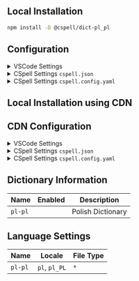 ## Local Installation

```sh
npm install -D @cspell/dict-pl_pl
```

## Configuration

<details>
<summary>VSCode Settings</summary>

Add the following to your VSCode settings:

**`.vscode/settings.json`**

```jsonc
{
  "cSpell.import": ["@cspell/dict-pl_pl/cspell-ext.json"],
  "cSpell.language": "pl, pl_PL",
}
```

</details>

<details>
<summary>CSpell Settings <code>cspell.json</code></summary>

**`cspell.json`**

```jsonc
{
  "import": ["@cspell/dict-pl_pl/cspell-ext.json"],
  "language": "pl, pl_PL",
}
```

</details>

<details>
<summary>CSpell Settings <code>cspell.config.yaml</code></summary>

**`cspell.config.yaml`**

```yaml
import:
  - '@cspell/dict-pl_pl/cspell-ext.json'
language: pl, pl_PL
```

</details>

## Local Installation using CDN

## CDN Configuration

<details>
<summary>VSCode Settings</summary>

Add the following to your VSCode settings:

**`.vscode/settings.json`**

```jsonc
{
  "cSpell.import": ["https://cdn.jsdelivr.net/npm/@cspell/dict-pl_pl/cspell-ext.json"],
  "cSpell.language": "pl, pl_PL",
}
```

</details>

<details>
<summary>CSpell Settings <code>cspell.json</code></summary>

**`cspell.json`**

```jsonc
{
  "import": ["https://cdn.jsdelivr.net/npm/@cspell/dict-pl_pl/cspell-ext.json"],
  "language": "pl, pl_PL",
}
```

</details>

<details>
<summary>CSpell Settings <code>cspell.config.yaml</code></summary>

**`cspell.config.yaml`**

```yaml
import:
  - https://cdn.jsdelivr.net/npm/@cspell/dict-pl_pl/cspell-ext.json
language: pl, pl_PL
```

</details>

## Dictionary Information

| Name    | Enabled | Description       |
| ------- | ------- | ----------------- |
| `pl-pl` |         | Polish Dictionary |

## Language Settings

| Name    | Locale        | File Type |
| ------- | ------------- | --------- |
| `pl-pl` | `pl`, `pl_PL` | `*`       |
